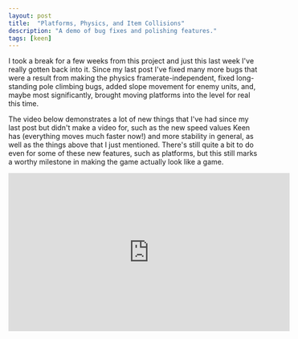 ```yaml
---
layout: post
title:  "Platforms, Physics, and Item Collisions"
description: "A demo of bug fixes and polishing features."
tags: [keen]
---
```

I took a break for a few weeks from this project and just this last week I've
really gotten back into it. Since my last post I've fixed many more bugs that
were a result from making the physics framerate-independent, fixed
long-standing pole climbing bugs, added slope movement for enemy units, and,
maybe most significantly, brought moving platforms into the level for real
this time.

The video below demonstrates a lot of new things that I've had since my last
post but didn't make a video for, such as the new speed values Keen has
(everything moves much faster now!) and more stability in general, as well as
the things above that I just mentioned. There's still quite a bit to do even
for some of these new features, such as platforms, but this still marks a
worthy milestone in making the game actually look like a game.

<iframe width="560" height="315" src="https://www.youtube.com/embed/3X46qPHfmpc" frameborder="0" allowfullscreen></iframe>
